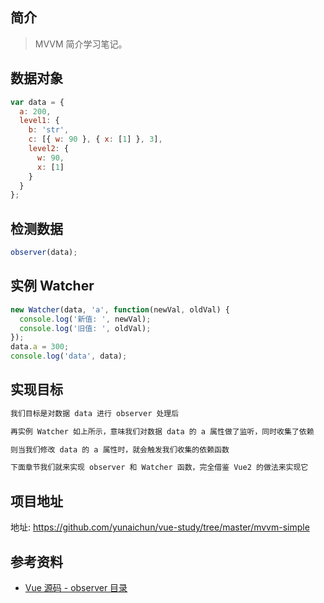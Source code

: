 ## 简介

> MVVM 简介学习笔记。

## 数据对象

```js
var data = {
  a: 200,
  level1: {
    b: 'str',
    c: [{ w: 90 }, { x: [1] }, 3],
    level2: {
      w: 90,
      x: [1]
    }
  }
};
```

## 检测数据

```js
observer(data);
```

## 实例 Watcher

```js
new Watcher(data, 'a', function(newVal, oldVal) {
  console.log('新值: ', newVal);
  console.log('旧值: ', oldVal);
});
data.a = 300;
console.log('data', data);
```

## 实现目标

```js
我们目标是对数据 data 进行 observer 处理后

再实例 Watcher 如上所示，意味我们对数据 data 的 a 属性做了监听，同时收集了依赖

则当我们修改 data 的 a 属性时，就会触发我们收集的依赖函数

下面章节我们就来实现 observer 和 Watcher 函数，完全借鉴 Vue2 的做法来实现它
```

## 项目地址

地址: https://github.com/yunaichun/vue-study/tree/master/mvvm-simple

## 参考资料

- [Vue 源码 - observer 目录](https://github.com/yunaichun/vue-study/tree/master/vue-src/core/observer)
